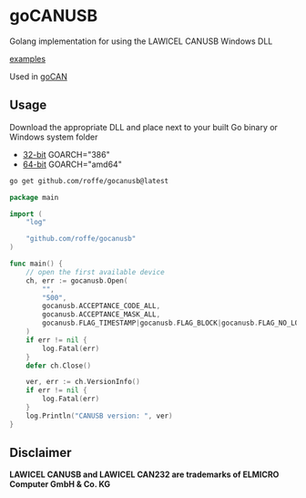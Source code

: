 # goCANUSB

Golang implementation for using the LAWICEL CANUSB Windows DLL

[examples](https://github.com/roffe/gocanusb/tree/master/examples)

Used in [goCAN](https://github.com/roffe/gocan)

## Usage

Download the appropriate DLL and place next to your built Go binary or Windows system folder

- [32-bit](canusbdrv.dll) GOARCH="386"
- [64-bit](canusbdrv64.dll) GOARCH="amd64"

```sh
go get github.com/roffe/gocanusb@latest
```

```go
package main

import (
	"log"

	"github.com/roffe/gocanusb"
)

func main() {
	// open the first available device
	ch, err := gocanusb.Open(
		"",
		"500",
		gocanusb.ACCEPTANCE_CODE_ALL,
		gocanusb.ACCEPTANCE_MASK_ALL,
		gocanusb.FLAG_TIMESTAMP|gocanusb.FLAG_BLOCK|gocanusb.FLAG_NO_LOCAL_SEND|gocanusb.FLAG_SLOW,
	)
	if err != nil {
		log.Fatal(err)
	}
	defer ch.Close()

	ver, err := ch.VersionInfo()
	if err != nil {
		log.Fatal(err)
	}
	log.Println("CANUSB version: ", ver)
}
```

## Disclaimer

**LAWICEL CANUSB and LAWICEL CAN232 are trademarks of ELMICRO Computer GmbH & Co. KG**




